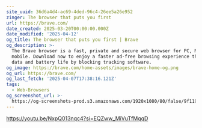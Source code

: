 ```yaml
---
site_uuid: 36d6a4d4-ac69-4ded-96c4-26ee5a26e952
zinger: The browser that puts you first
url: https://brave.com/
date_created: 2025-03-20T00:00:00.000Z
date_modified: '2025-04-12'
og_title: The browser that puts you first | Brave
og_description: >-
  The Brave browser is a fast, private and secure web browser for PC, Mac and
  mobile. Download now to enjoy a faster ad-free browsing experience that saves
  data and battery life by blocking tracking software.
og_image: https://brave.com/home-assets/images/brave-home-og.png
og_url: https://brave.com/
og_last_fetch: '2025-04-07T17:38:16.121Z'
tags:
  - Web-Browsers
og_screenshot_url: >-
  https://og-screenshots-prod.s3.amazonaws.com/1920x1080/80/false/9f119e082bdda57b4d98204db217fe50f001a5ee7e588a0f8cdd776d698865f5.jpeg
---
```





































https://youtu.be/NxpQ013nqc4?si=EQZww_MiVuTfMqqD